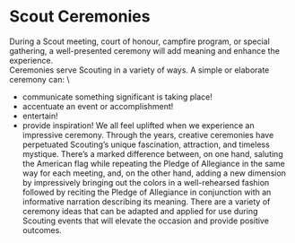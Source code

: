 # Scout Ceremonies

During a Scout meeting, court of honour, campfire program, or special gathering, a well-presented ceremony will add meaning and enhance the experience. \
Ceremonies serve Scouting in a variety of ways. A simple or elaborate ceremony can: \
- communicate something significant is taking place! 
- accentuate an event or accomplishment!
- entertain!
- provide inspiration!
We all feel uplifted when we experience an impressive ceremony.  Through the years, creative ceremonies have perpetuated Scouting’s unique fascination, attraction, and timeless mystique. There’s a marked difference between, on one hand, saluting the American flag while repeating the Pledge of Allegiance in the same way for each meeting, and, on the other hand, adding a new dimension by impressively bringing out the colors in a well-rehearsed fashion followed by reciting the Pledge of Allegiance in conjunction with an informative narration describing its meaning.
There are a variety of ceremony ideas that can be adapted and applied for use during Scouting events that will elevate the occasion and provide positive outcomes.
